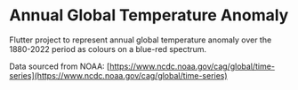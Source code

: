 # Annual Global Temperature Anomaly

Flutter project to represent annual global temperature anomaly over the 1880-2022 period as colours on a blue-red spectrum.

Data sourced from NOAA: [https://www.ncdc.noaa.gov/cag/global/time-series](https://www.ncdc.noaa.gov/cag/global/time-series)


